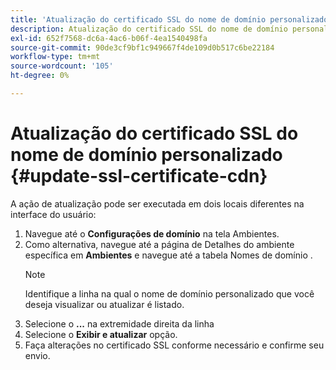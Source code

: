 ```yaml
---
title: 'Atualização do certificado SSL do nome de domínio personalizado '
description: Atualização do certificado SSL do nome de domínio personalizado
exl-id: 652f7568-dc6a-4ac6-b06f-4ea1540498fa
source-git-commit: 90de3cf9bf1c949667f4de109d0b517c6be22184
workflow-type: tm+mt
source-wordcount: '105'
ht-degree: 0%

---
```


# Atualização do certificado SSL do nome de domínio personalizado {#update-ssl-certificate-cdn}

A ação de atualização pode ser executada em dois locais diferentes na interface do usuário:

1. Navegue até o **Configurações de domínio** na tela Ambientes.
1. Como alternativa, navegue até a página de Detalhes do ambiente específica em **Ambientes** e navegue até a tabela Nomes de domínio .
   >[!NOTE]
   >Identifique a linha na qual o nome de domínio personalizado que você deseja visualizar ou atualizar é listado.
1. Selecione o **...** na extremidade direita da linha
1. Selecione o **Exibir e atualizar** opção.
1. Faça alterações no certificado SSL conforme necessário e confirme seu envio.
